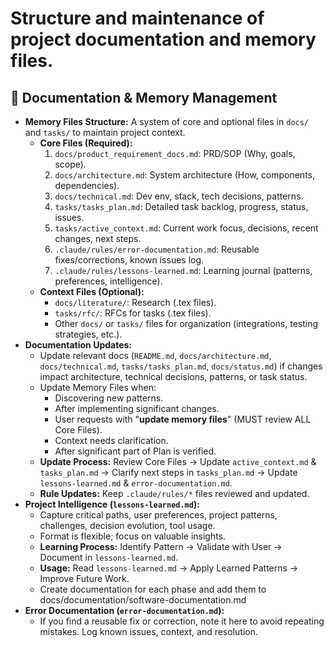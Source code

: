 # Structure and maintenance of project documentation and memory files.

## 🧠 Documentation & Memory Management

*   **Memory Files Structure:** A system of core and optional files in `docs/` and `tasks/` to maintain project context.
    *   **Core Files (Required):**
        1.  `docs/product_requirement_docs.md`: PRD/SOP (Why, goals, scope).
        2.  `docs/architecture.md`: System architecture (How, components, dependencies).
        3.  `docs/technical.md`: Dev env, stack, tech decisions, patterns.
        4.  `tasks/tasks_plan.md`: Detailed task backlog, progress, status, issues.
        5.  `tasks/active_context.md`: Current work focus, decisions, recent changes, next steps.
        6.  `.claude/rules/error-documentation.md`: Reusable fixes/corrections, known issues log.
        7.  `.claude/rules/lessons-learned.md`: Learning journal (patterns, preferences, intelligence).
    *   **Context Files (Optional):**
        *   `docs/literature/`: Research (.tex files).
        *   `tasks/rfc/`: RFCs for tasks (.tex files).
        *   Other `docs/` or `tasks/` files for organization (integrations, testing strategies, etc.).
*   **Documentation Updates:**
    *   **<DOC>** Update relevant docs (`README.md`, `docs/architecture.md`, `docs/technical.md`, `tasks/tasks_plan.md`, `docs/status.md`) if changes impact architecture, technical decisions, patterns, or task status.
    *   Update Memory Files when:
        *   Discovering new patterns.
        *   After implementing significant changes.
        *   User requests with "**update memory files**" (MUST review ALL Core Files).
        *   Context needs clarification.
        *   After significant part of Plan is verified.
    *   **Update Process:** Review Core Files -> Update `active_context.md` & `tasks_plan.md` -> Clarify next steps in `tasks_plan.md` -> Update `lessons-learned.md` & `error-documentation.md`.
    *   **Rule Updates:** Keep `.claude/rules/*` files reviewed and updated.
*   **Project Intelligence (`lessons-learned.md`):**
    *   Capture critical paths, user preferences, project patterns, challenges, decision evolution, tool usage.
    *   Format is flexible; focus on valuable insights.
    *   **Learning Process:** Identify Pattern -> Validate with User -> Document in `lessons-learned.md`.
    *   **Usage:** Read `lessons-learned.md` -> Apply Learned Patterns -> Improve Future Work.
    *   Create documentation for each phase and add them to docs/documentation/software-documentation.md
*   **Error Documentation (`error-documentation.md`):**
    *   If you find a reusable fix or correction, note it here to avoid repeating mistakes. Log known issues, context, and resolution.
